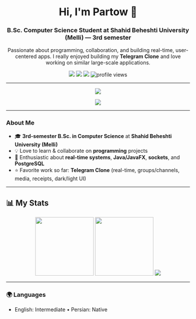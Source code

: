 <!-- Title -->
<h1 align="center">Hi, I'm Partow 👋</h1>
<h3 align="center">B.Sc. Computer Science Student at  Shahid Beheshti University (Melli) — 3rd semester</h3>

<p align="center">
  Passionate about programming, collaboration, and building real-time, user-centered apps.  
  I really enjoyed building my <b>Telegram Clone</b> and love working on similar large-scale applications.
</p>

<!-- Quick links -->
<p align="center">
  <a href="mailto:roshanipartow@gmail.com"><img src="https://img.shields.io/badge/Email-roshanipartow%40gmail.com-red?logo=gmail"></a>
  <a href="https://linkedin.com/in/partow-roshani"><img src="https://img.shields.io/badge/LinkedIn-Partow%20Roshani-blue?logo=linkedin"></a>
  <a href="https://github.com/PartowRoshani"><img src="https://img.shields.io/badge/GitHub-PartowRoshani-black?logo=github"></a>
  <img src="https://komarev.com/ghpvc/?username=PartowRoshani&style=flat&color=blue" alt="profile views"/>
</p>

---

<!-- Skill icons -->
<p align="center">
  <img src="https://skillicons.dev/icons?i=java,cpp,python,postgres,git,github,idea,vscode,latexline=10" />
</p>

<!-- Progress bar style 'stack' -->
<p align="center">
  <img src="https://github-readme-stats.vercel.app/api/top-langs/?username=PartowRoshani&layout=compact&langs_count=8&theme=tokyonight" />
</p>

---

### About Me
- 🎓 **3rd-semester B.Sc. in Computer Science** at **Shahid Beheshti University (Melli)**
- 💡 Love to learn & collaborate on **programming** projects
- 🚀 Enthusiastic about **real-time systems**, **Java/JavaFX**, **sockets**, and **PostgreSQL**
- ⭐ Favorite work so far: **Telegram Clone** (real-time, groups/channels, media, receipts, dark/light UI)

---



## 📊 My Stats
<div align="center">

<!-- Overall stats -->
<img height="160" src="https://github-readme-stats.vercel.app/api?username=PartowRoshani&show_icons=true&theme=tokyonight&rank_icon=github&hide_border=false" />
<img height="160" src="https://github-readme-streak-stats.herokuapp.com/?user=PartowRoshani&theme=tokyonight&hide_border=false" />

<!-- Activity graph -->
<img src="https://github-readme-activity-graph.vercel.app/graph?username=PartowRoshani&theme=tokyo-night&hide_border=false" />

</div>

---


### 🌍 Languages
- English: Intermediate  • Persian: Native


